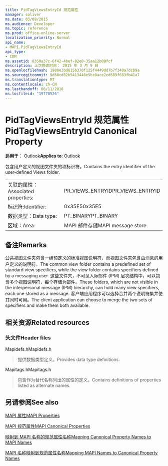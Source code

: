 ```yaml
---
title: PidTagViewsEntryId 规范属性
manager: soliver
ms.date: 03/09/2015
ms.audience: Developer
ms.topic: reference
ms.prod: office-online-server
localization_priority: Normal
api_name:
- MAPI.PidTagViewsEntryId
api_type:
- COM
ms.assetid: 8350a37c-6f42-4bef-82e0-35aa12b09fcf
description: 上次修改时间： 2015 年 3 月 9 日
ms.openlocfilehash: 1980e3bd815b370f125f4449dd7b7f340a7dcb9a
ms.sourcegitcommit: 9d60cd82b5413446e5bc8ace2cd689f683fb41a7
ms.translationtype: MT
ms.contentlocale: zh-CN
ms.lasthandoff: 06/11/2018
ms.locfileid: "19778526"
---
```

# <a name="pidtagviewsentryid-canonical-property"></a><span data-ttu-id="9f04b-103">PidTagViewsEntryId 规范属性</span><span class="sxs-lookup"><span data-stu-id="9f04b-103">PidTagViewsEntryId Canonical Property</span></span>

  
  
<span data-ttu-id="9f04b-104">**适用于**： Outlook</span><span class="sxs-lookup"><span data-stu-id="9f04b-104">**Applies to**: Outlook</span></span> 
  
<span data-ttu-id="9f04b-105">包含用户定义的视图文件夹的项标识符。</span><span class="sxs-lookup"><span data-stu-id="9f04b-105">Contains the entry identifier of the user-defined Views folder.</span></span>
  
|||
|:-----|:-----|
|<span data-ttu-id="9f04b-106">关联的属性：</span><span class="sxs-lookup"><span data-stu-id="9f04b-106">Associated properties:</span></span>  <br/> |<span data-ttu-id="9f04b-107">PR_VIEWS_ENTRYID</span><span class="sxs-lookup"><span data-stu-id="9f04b-107">PR_VIEWS_ENTRYID</span></span>  <br/> |
|<span data-ttu-id="9f04b-108">标识符:</span><span class="sxs-lookup"><span data-stu-id="9f04b-108">Identifier:</span></span>  <br/> |<span data-ttu-id="9f04b-109">0x35E5</span><span class="sxs-lookup"><span data-stu-id="9f04b-109">0x35E5</span></span>  <br/> |
|<span data-ttu-id="9f04b-110">数据类型：</span><span class="sxs-lookup"><span data-stu-id="9f04b-110">Data type:</span></span>  <br/> |<span data-ttu-id="9f04b-111">PT_BINARY</span><span class="sxs-lookup"><span data-stu-id="9f04b-111">PT_BINARY</span></span>  <br/> |
|<span data-ttu-id="9f04b-112">区域：</span><span class="sxs-lookup"><span data-stu-id="9f04b-112">Area:</span></span>  <br/> |<span data-ttu-id="9f04b-113">MAPI 邮件存储</span><span class="sxs-lookup"><span data-stu-id="9f04b-113">MAPI message store</span></span>  <br/> |
   
## <a name="remarks"></a><span data-ttu-id="9f04b-114">备注</span><span class="sxs-lookup"><span data-stu-id="9f04b-114">Remarks</span></span>

<span data-ttu-id="9f04b-115">公共视图文件夹包含一组预定义的标准视图说明符，而视图文件夹包含由消息的用户定义的说明符。</span><span class="sxs-lookup"><span data-stu-id="9f04b-115">The common view folder contains a predefined set of standard view specifiers, while the view folder contains specifiers defined by a messaging user.</span></span> <span data-ttu-id="9f04b-116">这些文件夹，不可见人际邮件 (IPM) 层次结构中，可以包含多个视图说明符，每个存储为邮件。</span><span class="sxs-lookup"><span data-stu-id="9f04b-116">These folders, which are not visible in the interpersonal message (IPM) hierarchy, can hold many view specifiers, each one stored as a message.</span></span> <span data-ttu-id="9f04b-117">客户端应用程序可以选择合并两个说明符集并使其同时可用。</span><span class="sxs-lookup"><span data-stu-id="9f04b-117">The client application can choose to merge the two sets of specifiers and make them both available.</span></span>
  
## <a name="related-resources"></a><span data-ttu-id="9f04b-118">相关资源</span><span class="sxs-lookup"><span data-stu-id="9f04b-118">Related resources</span></span>

### <a name="header-files"></a><span data-ttu-id="9f04b-119">头文件</span><span class="sxs-lookup"><span data-stu-id="9f04b-119">Header files</span></span>

<span data-ttu-id="9f04b-120">Mapidefs.h</span><span class="sxs-lookup"><span data-stu-id="9f04b-120">Mapidefs.h</span></span>
  
> <span data-ttu-id="9f04b-121">提供数据类型定义。</span><span class="sxs-lookup"><span data-stu-id="9f04b-121">Provides data type definitions.</span></span>
    
<span data-ttu-id="9f04b-122">Mapitags.h</span><span class="sxs-lookup"><span data-stu-id="9f04b-122">Mapitags.h</span></span>
  
> <span data-ttu-id="9f04b-123">包含作为替代名称列出的属性的定义。</span><span class="sxs-lookup"><span data-stu-id="9f04b-123">Contains definitions of properties listed as alternate names.</span></span>
    
## <a name="see-also"></a><span data-ttu-id="9f04b-124">另请参阅</span><span class="sxs-lookup"><span data-stu-id="9f04b-124">See also</span></span>



[<span data-ttu-id="9f04b-125">MAPI 属性</span><span class="sxs-lookup"><span data-stu-id="9f04b-125">MAPI Properties</span></span>](mapi-properties.md)
  
[<span data-ttu-id="9f04b-126">MAPI 规范属性</span><span class="sxs-lookup"><span data-stu-id="9f04b-126">MAPI Canonical Properties</span></span>](mapi-canonical-properties.md)
  
[<span data-ttu-id="9f04b-127">映射到 MAPI 名称的规范属性名称</span><span class="sxs-lookup"><span data-stu-id="9f04b-127">Mapping Canonical Property Names to MAPI Names</span></span>](mapping-canonical-property-names-to-mapi-names.md)
  
[<span data-ttu-id="9f04b-128">MAPI 名称映射到规范属性名称</span><span class="sxs-lookup"><span data-stu-id="9f04b-128">Mapping MAPI Names to Canonical Property Names</span></span>](mapping-mapi-names-to-canonical-property-names.md)

